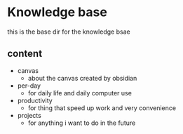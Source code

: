 # Knowledge base
this is the base dir for the knowledge bsae

## content
- canvas
    - about the canvas created by obsidian
- per-day
    - for daily life and daily computer use
- productivity
    - for thing that speed up work and very convenience
- projects
    - for anything i want to do in the future